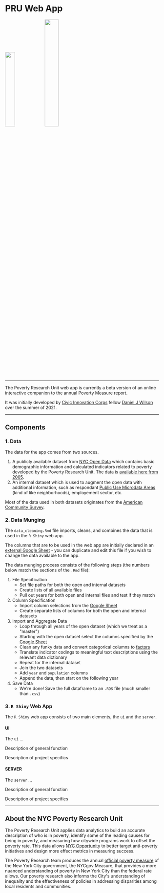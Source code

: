 # PRU Web App

<img src="https://changecapitalfund.org/wp-content/uploads/2015/09/NYCMOEO.png" width="25%" />
<img src="https://images.squarespace-cdn.com/content/v1/59539f22e6f2e181ffc682ef/1612968994021-AO979E2LUK0F4KXBYRQ0/CIC_LogoFull_Color.png?format=1000w" width="30%" />

---
The Poverty Research Unit web app is currently a beta version of an online interactive companion to the annual [Poverty Measure report](https://www1.nyc.gov/site/opportunity/poverty-in-nyc/poverty-measure.page).

It was initially developed by [Civic Innovation Corps](https://www.codingitforward.com/corps) fellow [Daniel J Wilson](https://danieljwilson.com/) over the summer of 2021.

---
## Components
### 1. Data
The data for the app comes from two sources. 
1. A publicly available dataset from [NYC Open Data](https://opendata.cityofnewyork.us/) which contains basic demographic information and calculated indicators related to poverty developed by the Poverty Research Unit. The data is [available here from 2005](https://data.cityofnewyork.us/browse?q=nycgov+poverty+measure&sortBy=alpha&utf8=%E2%9C%93).
2. An internal dataset which is used to augment the open data with additional information, such as respondant [Public Use Microdata Areas](https://www.census.gov/programs-surveys/geography/guidance/geo-areas/pumas.html) (kind of like neighborhoods), employement sector, etc.

Most of the data used in both datasets originates from the [American Community Survey](https://www.census.gov/programs-surveys/acs).

### 2. Data Munging
The `data_cleaning.Rmd` file imports, cleans, and combines the data that is used in the `R Shiny` web app.

The columns that are to be used in the web app are initially declared in an [external Google Sheet](https://docs.google.com/spreadsheets/d/1ndZtYpCjD4CCIyGU2chJjw6yMPr4PDQY6q8OJeoYpso/edit?usp=sharing) - you can duplicate and edit this file if you wish to change the data available to the app.

The data munging process consists of the following steps (the numbers below match the sections of the `.Rmd` file):
1. File Specification
    - Set file paths for both the open and internal datasets
    - Create lists of all available files
    - Pull out years for both open and internal files and test if they match
2. Column Specification
    - Import column selections from the [Google Sheet](https://docs.google.com/spreadsheets/d/1ndZtYpCjD4CCIyGU2chJjw6yMPr4PDQY6q8OJeoYpso/edit?usp=sharing)
    - Create separate lists of columns for both the open and internal datasets 
3. Import and Aggregate Data
    - Loop through all years of the open dataset (which we treat as a "master")
    - Starting with the open dataset select the columns specified by the [Google Sheet](https://docs.google.com/spreadsheets/d/1ndZtYpCjD4CCIyGU2chJjw6yMPr4PDQY6q8OJeoYpso/edit?usp=sharing)
    - Clean any funky data and convert categorical columns to [factors](https://www.rdocumentation.org/packages/base/versions/3.6.2/topics/factor)
    - Translate indicator codings to meaningful text descriptions using the relevant data dictionary
    - Repeat for the internal dataset
    - Join the two datasets
    - Add `year` and `population` columns
    - Append the data, then start on the following year
4. Save Data
    - We're done! Save the full dataframe to an `.RDS` file (much smaller than `.csv`)

### 3. `R Shiny` Web App
The `R Shiny` web app consists of two main elements, the `ui` and the `server`.

#### UI
The `ui` ...

Description of general function

Description of project specifics

#### SERVER
The `server` ...

Description of general function

Description of project specifics

---

## About the NYC Poverty Research Unit
The Poverty Research Unit applies data analytics to build an accurate description of who is in poverty, identify some of the leading causes for being in poverty, and measuring how citywide programs work to offset the poverty rate. This data allows [NYC Opportunity](https://www1.nyc.gov/site/opportunity/index.page) to better target anti-poverty initiatives and design more effect metrics in measuring success.

The Poverty Research team produces the annual [official poverty measure](https://www1.nyc.gov/site/opportunity/poverty-in-nyc/poverty-measure.page) of the New York City government, the NYCgov Measure, that provides a more nuanced understanding of poverty in New York City than the federal rate allows. Our poverty research also informs the City's understanding of inequality and the effectiveness of policies in addressing disparities among local residents and communities.
